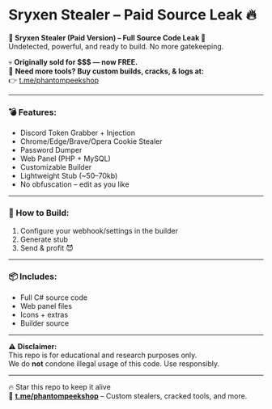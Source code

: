 # Sryxen Stealer – Paid Source Leak 🔥

**🚨 Sryxen Stealer (Paid Version) – Full Source Code Leak 🚨**  
Undetected, powerful, and ready to build. No more gatekeeping.

💀 **Originally sold for $$$ — now FREE.**  
💬 **Need more tools? Buy custom builds, cracks, & logs at:**  
👉 [t.me/phantompeekshop](https://t.me/phantompeekshop)

---

### 💣 Features:
- Discord Token Grabber + Injection
- Chrome/Edge/Brave/Opera Cookie Stealer
- Password Dumper
- Web Panel (PHP + MySQL)
- Customizable Builder
- Lightweight Stub (~50–70kb)
- No obfuscation – edit as you like

---

### 🔧 How to Build:
1. Configure your webhook/settings in the builder  
2. Generate stub  
3. Send & profit 😈

---

### 📦 Includes:
- Full C# source code
- Web panel files
- Icons + extras
- Builder source

---

⚠️ **Disclaimer:**  
This repo is for educational and research purposes only.  
We do **not** condone illegal usage of this code. Use responsibly.

---

🔥 Star this repo to keep it alive  
🛒 **[t.me/phantompeekshop](https://t.me/phantompeekshop)** – Custom stealers, cracked tools, and more.
